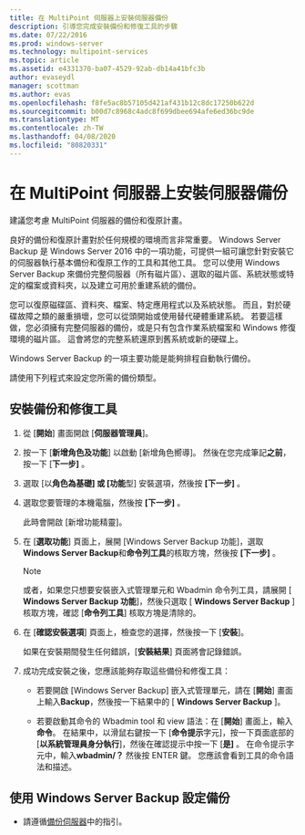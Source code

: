 ```yaml
---
title: 在 MultiPoint 伺服器上安裝伺服器備份
description: 引導您完成安裝備份和修復工具的步驟
ms.date: 07/22/2016
ms.prod: windows-server
ms.technology: multipoint-services
ms.topic: article
ms.assetid: e4331370-ba07-4529-92ab-db14a41bfc3b
author: evaseydl
manager: scottman
ms.author: evas
ms.openlocfilehash: f8fe5ac8b57105d421af431b12c8dc17250b622d
ms.sourcegitcommit: b00d7c8968c4adc8f699dbee694afe6ed36bc9de
ms.translationtype: MT
ms.contentlocale: zh-TW
ms.lasthandoff: 04/08/2020
ms.locfileid: "80820331"
---
```

# <a name="install-server-backup-on-your-multipoint-server"></a>在 MultiPoint 伺服器上安裝伺服器備份
建議您考慮 MultiPoint 伺服器的備份和復原計畫。
  
良好的備份和復原計畫對於任何規模的環境而言非常重要。 Windows Server Backup 是 Windows Server 2016 中的一項功能，可提供一組可讓您針對安裝它的伺服器執行基本備份和復原工作的工具和其他工具。 您可以使用 Windows Server Backup 來備份完整伺服器（所有磁片區）、選取的磁片區、系統狀態或特定的檔案或資料夾，以及建立可用於重建系統的備份。  
  
您可以復原磁碟區、資料夾、檔案、特定應用程式以及系統狀態。 而且，對於硬碟故障之類的嚴重損壞，您可以從頭開始或使用替代硬體重建系統。 若要這樣做，您必須擁有完整伺服器的備份，或是只有包含作業系統檔案和 Windows 修復環境的磁片區。 這會將您的完整系統還原到舊系統或新的硬碟上。  
  
Windows Server Backup 的一項主要功能是能夠排程自動執行備份。  
  
請使用下列程式來設定您所需的備份類型。  
  
## <a name="install-backup-and-recovery-tools"></a>安裝備份和修復工具  
  
1.  從 [**開始**] 畫面開啟 [**伺服器管理員**]。  
  
2.  按一下 [**新增角色及功能**] 以啟動 [新增角色嚮導]。 然後在您完成筆記**之前**，按一下 [**下一步]** 。  
  
3.  選取 [以**角色為基礎] 或 [功能**型] 安裝選項，然後按 **[下一步]** 。  
  
4.  選取您要管理的本機電腦，然後按 **[下一步]** 。  
  
    此時會開啟 [新增功能精靈]。  
  
5.  在 [**選取功能**] 頁面上，展開 [Windows Server Backup 功能]，選取**Windows Server Backup**和**命令列工具**的核取方塊，然後按 **[下一步]** 。  
  
    > [!NOTE]  
    > 或者，如果您只想要安裝嵌入式管理單元和 Wbadmin 命令列工具，請展開 [ **Windows Server Backup 功能**]，然後只選取 [ **Windows Server Backup** ] 核取方塊，確認 [**命令列工具**] 核取方塊是清除的。  
  
6.  在 [**確認安裝選項**] 頁面上，檢查您的選擇，然後按一下 [**安裝**]。  
  
    如果在安裝期間發生任何錯誤，[**安裝結果**] 頁面將會記錄錯誤。  
  
7.  成功完成安裝之後，您應該能夠存取這些備份和修復工具：  
  
    -   若要開啟 [Windows Server Backup] 嵌入式管理單元，請在 [**開始**] 畫面上輸入**Backup**，然後按一下結果中的 [ **Windows Server Backup** ]。  
  
    -   若要啟動其命令的 Wbadmin tool 和 view 語法：在 [**開始**] 畫面上，輸入**命令**。 在結果中，以滑鼠右鍵按一下 [**命令提示**字元]，按一下頁面底部的 [**以系統管理員身分執行**]，然後在確認提示中按一下 [**是]** 。 在命令提示字元中，輸入**wbadmin/？** 然後按 ENTER 鍵。 您應該會看到工具的命令語法和描述。  
  
## <a name="configure-backups-using-windows-server-backup"></a>使用 Windows Server Backup 設定備份  
  
-   請遵循[備份伺服器](https://technet.microsoft.com/library/cc753528.aspx)中的指引。 